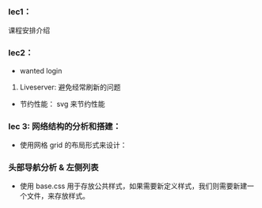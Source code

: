 ### lec1：
课程安排介绍


### lec2：
- wanted login
1. Liveserver: 避免经常刷新的问题
- 节约性能：
svg 来节约性能 


### lec 3: 网络结构的分析和搭建：
- 使用网格 grid 的布局形式来设计：


### 头部导航分析 & 左侧列表
- 使用 base.css 用于存放公共样式，如果需要新定义样式，我们则需要新建一个文件，来存放样式。


